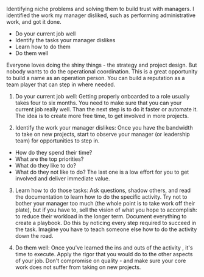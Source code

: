 Identifying niche problems and solving them to build trust with managers.
I identified the work my manager disliked, such as performing administrative work, and got it done.
- Do your current job well
- Identify the tasks your manager dislikes 
- Learn how to do them
- Do them well

Everyone loves doing the shiny things - the strategy and project design. But nobody wants to do the operational coordination. This is a great opportunity to build a name as an operation person. You can build a reputation as a team player that can step in where needed. 

1. Do your current job well: 
 Getting properly onboarded to a role usually takes four to six months. You need to make sure that you can your current job really well. Than the next step is to do it faster or automate it. The idea is to create more free time, to get involved in more projects.

2. Identify the work your manager dislikes:
 Once you have the bandwidth to take on new projects, start to observe your manager (or leadership team) for opportunities to step in.
  - How do they spend their time?
  - What are the top priorities?
  - What do they like to do?
  - What do they not like to do?
 The last one is a low effort for you to get involved and deliver immediate value.

3. Learn how to do those tasks:
 Ask questions, shadow others, and read the documentation to learn how to do the specific activity.
 Try not to bother your manager too much (the whole point is to take work off their plate), but if you have to, sell the vision of what you hope to accomplish: to reduce their workload in the longer term.
 Document everything to create a playbook. Do this by noticing every step required to succeed in the task. Imagine you have to teach someone else how to do the activity down the road.

4. Do them well: 
  Once you've learned the ins and outs of the activity , it's time to execute.
  Apply the rigor that you would do to the other aspects of your job. Don't compromise on quality - and make sure your core work does not suffer from taking on new projects. 